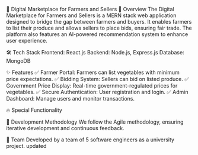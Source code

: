 🌾 Digital Marketplace for Farmers and Sellers
🚀 Overview
The Digital Marketplace for Farmers and Sellers is a MERN stack web application designed to bridge the gap between farmers and buyers. It enables farmers to list their produce and allows sellers to place bids, ensuring fair trade. The platform also features an AI-powered recommendation system to enhance user experience.

🛠️ Tech Stack
Frontend: React.js
Backend: Node.js, Express.js
Database: MongoDB

✨ Features
✅ Farmer Portal: Farmers can list vegetables with minimum price expectations.
✅ Bidding System: Sellers can bid on listed produce.
✅ Government Price Display: Real-time government-regulated prices for vegetables.
✅ Secure Authentication: User registration and login.
✅ Admin Dashboard: Manage users and monitor transactions.

🔥 Special Functionality


📌 Development Methodology
We follow the Agile methodology, ensuring iterative development and continuous feedback.

👥 Team
Developed by a team of 5 software engineers as a university project.
updated